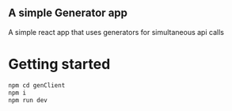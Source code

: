 ## A simple Generator app

A simple react app that uses generators for simultaneous api calls

# Getting started

```bash
npm cd genClient
npm i
npm run dev
```
